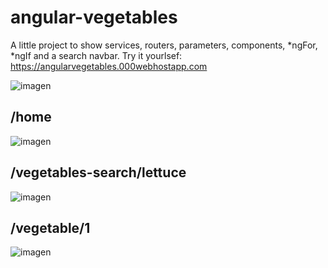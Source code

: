 # angular-vegetables
A little project to show services, routers, parameters, components, *ngFor, *ngIf and a search navbar.
Try it yourlsef: https://angularvegetables.000webhostapp.com

![imagen](https://user-images.githubusercontent.com/36966980/45326979-e2911d80-b512-11e8-9d5d-eabfaf1407d8.png)

## /home
![imagen](https://user-images.githubusercontent.com/36966980/44543952-4079d480-a6ce-11e8-9326-a6b8be663137.png)

## /vegetables-search/lettuce
![imagen](https://user-images.githubusercontent.com/36966980/44544040-715a0980-a6ce-11e8-9151-06a4498ff586.png)

## /vegetable/1
![imagen](https://user-images.githubusercontent.com/36966980/44544179-bda54980-a6ce-11e8-9e6f-2b5ba8ce5eef.png)
